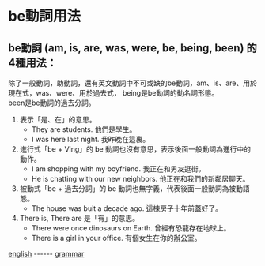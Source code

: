 # be動詞用法

be動詞 (am, is, are, was, were, be, being, been) 的4種用法：    
----------------------------------------------------------------
除了一般動詞，助動詞，還有英文動詞中不可或缺的be動詞，am、is、are、用於現在式，was、were、用於過去式， being是be動詞的動名詞形態。        
been是be動詞的過去分詞。        

1. 表示「是、在」的意思。
   - They are students. 他們是學生。
   - I was here last night. 我昨晚在這裏。
2. 進行式「be + Ving」的 be 動詞也沒有意思，表示後面一般動詞為進行中的動作。
   - I am shopping with my boyfriend. 我正在和男友逛街。
   - He is chatting with our new neighbors. 他正在和我們的新鄰居聊天。
3. 被動式「be + 過去分詞」的 be 動詞也無字義，代表後面一般動詞為被動語態。
   - The house was buit a decade ago. 這棟房子十年前蓋好了。
4. There is, There are 是「有」的意思。
   - There were once dinosaurs on Earth. 曾經有恐龍存在地球上。
   - There is a girl in your office. 有個女生在你的辦公室。


[english](../english.md) ------ [grammar](grammar.md) 